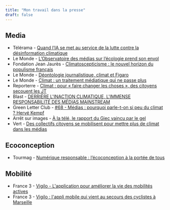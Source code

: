 ```yaml
---
title: "Mon travail dans la presse"
draft: false
---
```


## Media
* Télérama - [Quand l’IA se met au service de la lutte contre la désinformation climatique](https://www.telerama.fr/debats-reportages/quand-l-ia-se-met-au-service-de-la-lutte-contre-la-desinformation-climatique-7024750.php)
* Le Monde - [L’Observatoire des médias sur l’écologie prend son envol](https://www.lemonde.fr/economie/article/2024/11/07/l-observatoire-des-medias-sur-l-ecologie-prend-son-envol_6381428_3234.html)
* Fondation Jean Jaurès - [Climatoscepticisme : le nouvel horizon du populisme français](https://www.jean-jaures.org/publication/climatoscepticisme-le-nouvel-horizon-du-populisme-francais/)
* Le Monde - [Déontologie journalistique, climat et Figaro](https://www.lemonde.fr/blog/huet/2023/01/10/deontologie-journalistique-climat-et-figaro/)
* Le Monde - [Climat : un traitement médiatique qui ne passe plus](https://www.lemonde.fr/planete/article/2022/08/20/climat-un-traitement-mediatique-qui-ne-passe-plus_6138537_3244.html)
* Reporterre - [Climat : pour « faire changer les choses », des citoyens secouent les JT](https://reporterre.net/Climat-pour-faire-changer-les-choses-des-citoyens-secouent-les-JT)
* Blast - [DERRIÈRE L'INACTION CLIMATIQUE, L'IMMENSE RESPONSABILITÉ DES MÉDIAS MAINSTREAM](https://www.youtube.com/watch?v=LC9J6p4SBY8)
* Green Letter Club - [#68 - Médias : pourquoi parle-t-on si peu du climat ? Hervé Kempf](https://www.youtube.com/watch?v=ZC0FFdBLMAI)
* Arrêt sur images - [À la télé, le rapport du Giec vaincu par le gel](https://www.arretsurimages.net/articles/a-la-tele-le-rapport-du-giec-vaincu-par-le-gel)
* Vert - [Des collectifs citoyens se mobilisent pour mettre plus de climat dans les médias](https://vert.eco/articles/des-collectifs-citoyens-se-mobilisent-pour-mettre-plus-de-climat-dans-les-medias)

## Ecoconception
* Tourmag - [Numérique responsable : l’écoconception à la portée de tous](https://www.tourmag.com/Numerique-responsable-l-ecoconception-a-la-portee-de-tous-%F0%9F%94%91_a116876.html)

## Mobilité
* France 3 - [Vigilo - L'application pour améliorer la vie des mobilités actives](https://youtu.be/4EXTi7vj5hg?si=oEHz0w1EdtsdpMZo&t=191)
* France 3 - [Vigilo : l'appli mobile qui vient au secours des cyclistes à Marseille](https://france3-regions.francetvinfo.fr/provence-alpes-cote-d-azur/bouches-du-rhone/marseille/vigilo-appli-mobile-qui-vient-au-secours-cyclistes-marseille-1756239.html)